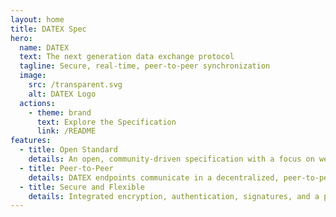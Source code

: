 ```yaml
---
layout: home
title: DATEX Spec
hero:
  name: DATEX
  text: The next generation data exchange protocol
  tagline: Secure, real-time, peer-to-peer synchronization
  image:
    src: /transparent.svg
    alt: DATEX Logo
  actions:
    - theme: brand
      text: Explore the Specification
      link: /README
features:
  - title: Open Standard
    details: An open, community-driven specification with a focus on web technologies and cross-platform support.
  - title: Peer-to-Peer
    details: DATEX endpoints communicate in a decentralized, peer-to-peer network instead of a traditional server-client model.
  - title: Secure and Flexible
    details: Integrated encryption, authentication, signatures, and a powerful type system supporting a variety of programming environments.
---
```


